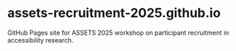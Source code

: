 # assets-recruitment-2025.github.io
GitHub Pages site for ASSETS 2025 workshop on participant recruitment in accessibility research.
